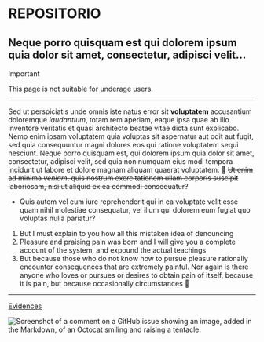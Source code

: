 # REPOSITORIO
## Neque porro quisquam est qui dolorem ipsum quia dolor sit amet, consectetur, adipisci velit...

> [!IMPORTANT]
> This page is not suitable for underage users.

***

Sed ut perspiciatis unde omnis iste natus error sit **voluptatem** accusantium doloremque *laudantium*, totam rem aperiam, eaque ipsa quae ab illo inventore veritatis et quasi architecto beatae vitae dicta sunt explicabo. Nemo enim ipsam voluptatem quia voluptas sit aspernatur aut odit aut fugit, sed quia consequuntur magni dolores eos qui ratione voluptatem sequi nesciunt. Neque porro quisquam est, qui dolorem ipsum quia dolor sit amet, consectetur, adipisci velit, sed quia non numquam eius modi tempora incidunt ut labore et dolore magnam aliquam quaerat voluptatem. :customs: ~~Ut enim ad minima *veniam*, quis nostrum exercitationem ullam corporis suscipit laboriosam, nisi ut aliquid ex ea commodi consequatur?~~ 

* Quis autem vel eum iure reprehenderit qui in ea voluptate velit esse quam nihil molestiae consequatur, vel illum qui dolorem eum fugiat quo voluptas nulla pariatur?

1. But I must explain to you how all this mistaken idea of denouncing 
2. Pleasure and praising pain was born and I will give you a complete account of the system, and expound the actual teachings
3. But because those who do not know how to pursue pleasure rationally encounter consequences that are extremely painful. Nor again is there anyone who loves or pursues or desires to obtain pain of itself, because it is pain, but because occasionally circumstances :no_entry_sign:

***

[Evidences]([https://www.google.com](https://www.google.es/url?sa=i&url=https%3A%2F%2Fwww.fredzone.org%2Fiphone-16-pro-max-equipe-dun-ultrateleobjectif-rcj753&psig=AOvVaw0izc0dWZbuikwPB0B_yapn&ust=1695312518753000&source=images&cd=vfe&opi=89978449&ved=0CA4QjRxqFwoTCPDm5rfJuYEDFQAAAAAdAAAAABAD)https://www.google.es/url?sa=i&url=https%3A%2F%2Fwww.fredzone.org%2Fiphone-16-pro-max-equipe-dun-ultrateleobjectif-rcj753&psig=AOvVaw0izc0dWZbuikwPB0B_yapn&ust=1695312518753000&source=images&cd=vfe&opi=89978449&ved=0CA4QjRxqFwoTCPDm5rfJuYEDFQAAAAAdAAAAABAD)

![Screenshot of a comment on a GitHub issue showing an image, added in the Markdown, of an Octocat smiling and raising a tentacle.](https://www.fredzone.org/wp-content/uploads/2023/04/16x9_2133x1200_highres-iPhone15pro.webp)


